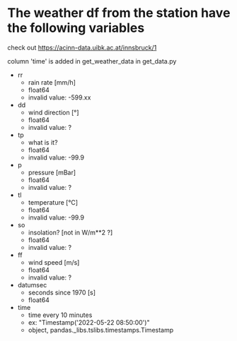 # The weather df from the station have the following variables

check out https://acinn-data.uibk.ac.at/innsbruck/1

column 'time' is added in get_weather_data in get_data.py

- rr
  - rain rate [mm/h]
  - float64
  - invalid value: -599.xx
- dd
  - wind direction [°]
  - float64
  - invalid value: ?
- tp
    - what is it?
    - float64
    - invalid value: -99.9
- p
  - pressure [mBar]
  - float64
  - invalid value: ?
- tl
  - temperature [°C]
  - float64
  - invalid value: -99.9
- so
  - insolation? [not in W/m**2 ?]
  - float64
  - invalid value: ?
- ff
  - wind speed [m/s]
  - float64
  - invalid value: ?
- datumsec
  - seconds since 1970 [s]
  - float64
- time
  - time every 10 minutes
  - ex: "Timestamp('2022-05-22 08:50:00')"
  - object, pandas._libs.tslibs.timestamps.Timestamp